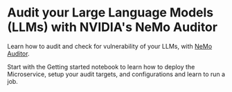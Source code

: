 # Audit your Large Language Models (LLMs) with NVIDIA's NeMo Auditor

Learn how to audit and check for vulnerability of your LLMs, with [NeMo Auditor](https://docs.nvidia.com/nemo/microservices/latest/audit/index.html). 

Start with the Getting started notebook to learn how to deploy the Microservice, setup your audit targets, and configurations and learn to run a job. 
